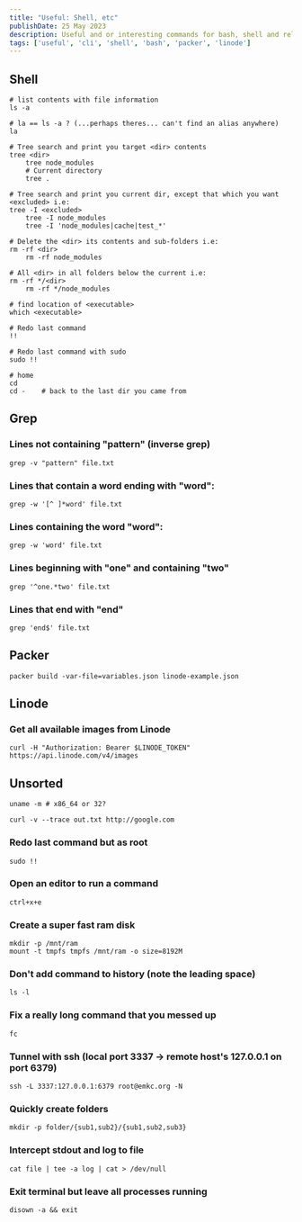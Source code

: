```yaml
---
title: "Useful: Shell, etc"
publishDate: 25 May 2023
description: Useful and or interesting commands for bash, shell and related.
tags: ['useful', 'cli', 'shell', 'bash', 'packer', 'linode']
---
```


## Shell
```shell
# list contents with file information
ls -a
```
```shell
# la == ls -a ? (...perhaps theres... can't find an alias anywhere)
la
```

```shell
# Tree search and print you target <dir> contents
tree <dir> 
	tree node_modules
	# Current directory
	tree . 

# Tree search and print you current dir, except that which you want <excluded> i.e:
tree -I <excluded> 
	tree -I node_modules
	tree -I 'node_modules|cache|test_*'
```

```shell
# Delete the <dir> its contents and sub-folders i.e:
rm -rf <dir> 
	rm -rf node_modules

# All <dir> in all folders below the current i.e:
rm -rf */<dir> 
	rm -rf */node_modules
```

```shell
# find location of <executable>
which <executable> 
```

```shell
# Redo last command
!!
```
```shell
# Redo last command with sudo
sudo !! 
```

```shell
# home
cd      
cd -    # back to the last dir you came from
```

## Grep

### Lines not containing "pattern" (inverse grep)
```shell
grep -v "pattern" file.txt
```

### Lines that contain a word ending with "word":
```shell
grep -w '[^ ]*word' file.txt
```

### Lines containing the word "word":
```shell
grep -w 'word' file.txt
```

### Lines beginning with "one" and containing "two"
```shell
grep '^one.*two' file.txt
```

### Lines that end with "end"
```shell
grep 'end$' file.txt
```

## Packer
```shell
packer build -var-file=variables.json linode-example.json
```

## Linode

### Get all available images from Linode
```shell
curl -H "Authorization: Bearer $LINODE_TOKEN" https://api.linode.com/v4/images
```

## Unsorted

```shell
uname -m # x86_64 or 32?
```

```shell
curl -v --trace out.txt http://google.com
```

### Redo last command but as root
```shell
sudo !!
```

### Open an editor to run a command
```shell
ctrl+x+e
```

### Create a super fast ram disk
```shell
mkdir -p /mnt/ram
mount -t tmpfs tmpfs /mnt/ram -o size=8192M
```

### Don't add command to history (note the leading space)
```shell
ls -l
```

### Fix a really long command that you messed up
```shell
fc
```

### Tunnel with ssh (local port 3337 -> remote host's 127.0.0.1 on port 6379)
```shell
ssh -L 3337:127.0.0.1:6379 root@emkc.org -N
```

### Quickly create folders
```shell
mkdir -p folder/{sub1,sub2}/{sub1,sub2,sub3}
```

### Intercept stdout and log to file
```shell
cat file | tee -a log | cat > /dev/null
```

### Exit terminal but leave all processes running
```shell
disown -a && exit
```
